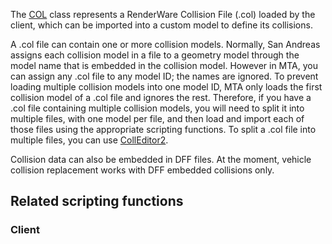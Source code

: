 The [COL](/COL.md "wikilink") class represents a RenderWare Collision File (.col) loaded by the client, which can be imported into a custom model to define its collisions.

A .col file can contain one or more collision models. Normally, San Andreas assigns each collision model in a file to a geometry model through the model name that is embedded in the collision model. However in MTA, you can assign any .col file to any model ID; the names are ignored. To prevent loading multiple collision models into one model ID, MTA only loads the first collision model of a .col file and ignores the rest. Therefore, if you have a .col file containing multiple collision models, you will need to split it into multiple files, with one model per file, and then load and import each of those files using the appropriate scripting functions. To split a .col file into multiple files, you can use [CollEditor2](http://www.steve-m.com/downloads/tools/colleditor2/).

Collision data can also be embedded in DFF files. At the moment, vehicle collision replacement works with DFF embedded collisions only.

Related scripting functions
---------------------------

### Client
